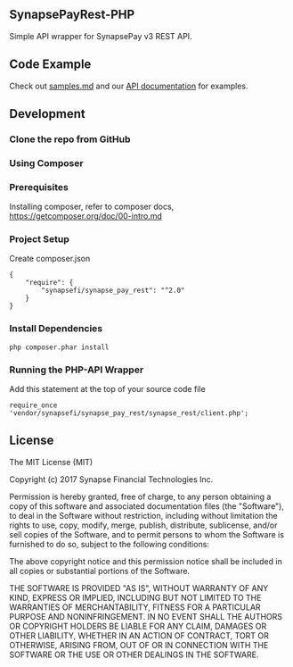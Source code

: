 ## SynapsePayRest-PHP

Simple API wrapper for SynapsePay v3 REST API.

## Code Example

Check out [samples.md](samples.md) and our [API documentation](https://docs.synapsefi.com/) for examples.

## Development
### Clone the repo from GitHub

### Using Composer

### Prerequisites
Installing composer, refer to composer docs, https://getcomposer.org/doc/00-intro.md

### Project Setup
Create composer.json
```
{
    "require": {
        "synapsefi/synapse_pay_rest": "^2.0"
    }
}
```

### Install Dependencies
```
php composer.phar install
```

### Running the PHP-API Wrapper
Add this statement at the top of your source code file
```
require_once 'vendor/synapsefi/synapse_pay_rest/synapse_rest/client.php';

```

## License

The MIT License (MIT)

Copyright (c) 2017 Synapse Financial Technologies Inc.

Permission is hereby granted, free of charge, to any person obtaining a copy of
this software and associated documentation files (the "Software"), to deal in
the Software without restriction, including without limitation the rights to
use, copy, modify, merge, publish, distribute, sublicense, and/or sell copies of
the Software, and to permit persons to whom the Software is furnished to do so,
subject to the following conditions:

The above copyright notice and this permission notice shall be included in all
copies or substantial portions of the Software.

THE SOFTWARE IS PROVIDED "AS IS", WITHOUT WARRANTY OF ANY KIND, EXPRESS OR
IMPLIED, INCLUDING BUT NOT LIMITED TO THE WARRANTIES OF MERCHANTABILITY, FITNESS
FOR A PARTICULAR PURPOSE AND NONINFRINGEMENT. IN NO EVENT SHALL THE AUTHORS OR
COPYRIGHT HOLDERS BE LIABLE FOR ANY CLAIM, DAMAGES OR OTHER LIABILITY, WHETHER
IN AN ACTION OF CONTRACT, TORT OR OTHERWISE, ARISING FROM, OUT OF OR IN
CONNECTION WITH THE SOFTWARE OR THE USE OR OTHER DEALINGS IN THE SOFTWARE.
